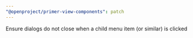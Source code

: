 ```yaml
---
"@openproject/primer-view-components": patch
---
```


Ensure dialogs do not close when a child menu item (or similar) is clicked
